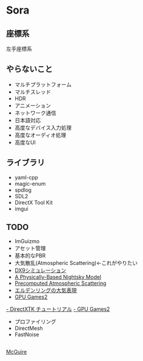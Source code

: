 # Sora



## 座標系
左手座標系



## やらないこと
- マルチプラットフォーム
- マルチスレッド
- HDR
- アニメーション
- ネットワーク通信
- 日本語対応
- 高度なデバイス入力処理
- 高度なオーディオ処理
- 高度なUI



## ライブラリ
- yaml-cpp
- magic-enum
- spdlog
- SDL2
- DirectX Tool Kit
- imgui



## TODO
- ImGuizmo
- アセット管理
- 基本的なPBR
- 大気散乱(Atmospheric Scattering)←これがやりたい
- [DX9シミュレーション](https://hexadrive.jp/lab/demo/385/)
- [A Physically-Based Nightsky Model](https://graphics.stanford.edu/~henrik/papers/nightsky/)
- [Precomputed Atmospheric Scattering](https://ebruneton.github.io/precomputed_atmospheric_scattering/)
- [エルデンリングの大気表現](https://gamemakers.jp/article/2022_10_04_20087/)
- [GPU Games2](https://developer.nvidia.com/gpugems/gpugems2/part-ii-shading-lighting-and-shadows/chapter-16-accurate-atmospheric-scattering)

[- DirectXTK チュートリアル](https://github.com/microsoft/DirectXTK/wiki)
[- GPU Games2](https://developer.nvidia.com/gpugems/gpugems2/copyright)
- プロファイリング
- DirectMesh
- FastNoise


## 
[McGuire](https://casual-effects.com/data/)